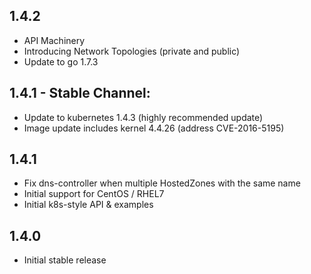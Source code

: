 ## 1.4.2

* API Machinery
* Introducing Network Topologies (private and public)
* Update to go 1.7.3

## 1.4.1 - Stable Channel:

* Update to kubernetes 1.4.3 (highly recommended update)
* Image update includes kernel 4.4.26 (address CVE-2016-5195)

## 1.4.1

* Fix dns-controller when multiple HostedZones with the same name
* Initial support for CentOS / RHEL7
* Initial k8s-style API & examples

## 1.4.0

* Initial stable release